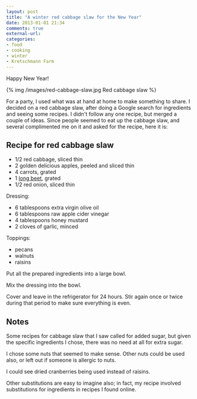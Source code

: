 ```yaml
---
layout: post
title: "A winter red cabbage slaw for the New Year"
date: 2013-01-01 21:34
comments: true
external-url: 
categories: 
- food
- cooking
- winter
- Kretschmann Farm
---
```

Happy New Year!

{% img /images/red-cabbage-slaw.jpg Red cabbage slaw %}

For a party, I used what was at hand at home to make something to share. I decided on a red cabbage slaw, after doing a Google search for ingredients and seeing some recipes. I didn't follow any one recipe, but merged a couple of ideas. Since people seemed to eat up the cabbage slaw, and several complimented me on it and asked for the recipe, here it is:

<!--more-->

## Recipe for red cabbage slaw

- 1/2 red cabbage, sliced thin
- 2 golden delicious apples, peeled and sliced thin
- 4 carrots, grated
- 1 [long beet](http://www.organicgardeninfo.com/growing-cylindra-beets.html), grated
- 1/2 red onion, sliced thin

Dressing:

- 6 tablespoons extra virgin olive oil
- 6 tablespoons raw apple cider vinegar
- 4 tablespoons honey mustard
- 2 cloves of garlic, minced

Toppings:

- pecans
- walnuts
- raisins

Put all the prepared ingredients into a large bowl.

Mix the dressing into the bowl.

Cover and leave in the refrigerator for 24 hours. Stir again once or twice during that period to make sure everything is even.

## Notes

Some recipes for cabbage slaw that I saw called for added sugar, but given the specific ingredients I chose, there was no need at all for extra sugar.

I chose some nuts that seemed to make sense. Other nuts could be used also, or left out if someone is allergic to nuts.

I could see dried cranberries being used instead of raisins.

Other substitutions are easy to imagine also; in fact, my recipe involved substitutions for ingredients in recipes I found online.
